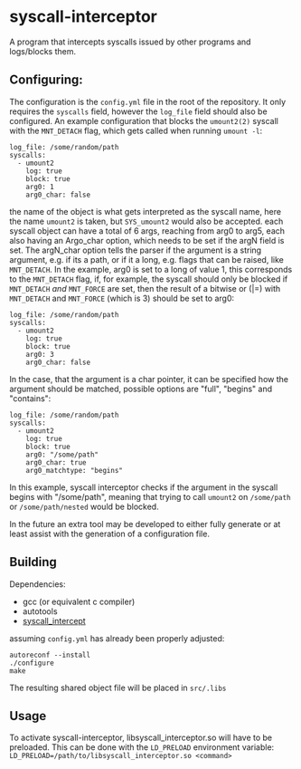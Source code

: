 # syscall-interceptor

A program that intercepts syscalls issued by other programs and logs/blocks them.

## Configuring:
The configuration is the `config.yml` file in the root of the repository.
It only requires the `syscalls` field, however the `log_file` field should also be configured.
An example configuration that blocks the `umount2(2)` syscall with the `MNT_DETACH` flag, which gets called when running `umount -l`:
```
log_file: /some/random/path
syscalls:
  - umount2
    log: true
    block: true
    arg0: 1
    arg0_char: false
```
the name of the object is what gets interpreted as the syscall name, here the name `umount2` is taken, but `SYS_umount2` would also be accepted.
each syscall object can have a total of 6 args, reaching from arg0 to arg5, each also having an Argo_char option, which needs to be set if the argN field is set.
The argN_char option tells the parser if the argument is a string argument, e.g. if its a path, or if it a long, e.g. flags that can be raised, like `MNT_DETACH`.
In the example, arg0 is set to a long of value 1, this corresponds to the `MNT_DETACH` flag, if, for example, the syscall should only be blocked if `MNT_DETACH` _and_ `MNT_FORCE` are set, then the result of a bitwise or (|=) with `MNT_DETACH` and `MNT_FORCE` (which is 3) should be set to arg0:
```
log_file: /some/random/path
syscalls:
  - umount2
    log: true
    block: true
    arg0: 3
    arg0_char: false
```
In the case, that the argument is a char pointer, it can be specified how the argument should be matched, possible options are "full", "begins" and "contains":
```
log_file: /some/random/path
syscalls:
  - umount2
    log: true
    block: true
    arg0: "/some/path"
    arg0_char: true
    arg0_matchtype: "begins"
```
In this example, syscall interceptor checks if the argument in the syscall begins with "/some/path", meaning that trying to call `umount2` on `/some/path` or `/some/path/nested` would be blocked.

In the future an extra tool may be developed to either fully generate or at least assist with the generation of a configuration file.

## Building
Dependencies:
- gcc (or equivalent c compiler)
- autotools
- [syscall_intercept](https://github.com/pmem/syscall_intercept)

assuming `config.yml` has already been properly adjusted:
```
autoreconf --install
./configure
make
```
The resulting shared object file will be placed in `src/.libs`

## Usage
To activate syscall-interceptor, libsyscall_interceptor.so will have to be preloaded.
This can be done with the `LD_PRELOAD` environment variable:
`LD_PRELOAD=/path/to/libsyscall_interceptor.so <command>`
